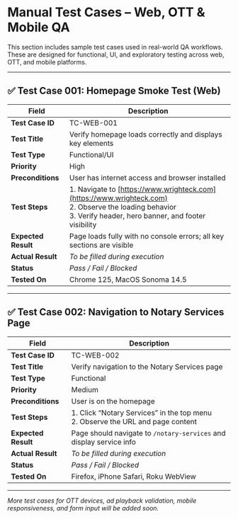 # Manual Test Cases – Web, OTT & Mobile QA

This section includes sample test cases used in real-world QA workflows. These are designed for functional, UI, and exploratory testing across web, OTT, and mobile platforms.

---

## ✅ Test Case 001: Homepage Smoke Test (Web)

| Field              | Description                                                  |
|-------------------|--------------------------------------------------------------|
| **Test Case ID**   | TC-WEB-001                                                   |
| **Test Title**     | Verify homepage loads correctly and displays key elements    |
| **Test Type**      | Functional/UI                                                |
| **Priority**       | High                                                         |
| **Preconditions**  | User has internet access and browser installed               |
| **Test Steps**     | 1. Navigate to [https://www.wrighteck.com](https://www.wrighteck.com)<br>2. Observe the loading behavior<br>3. Verify header, hero banner, and footer visibility |
| **Expected Result**| Page loads fully with no console errors; all key sections are visible |
| **Actual Result**  | _To be filled during execution_                              |
| **Status**         | _Pass / Fail / Blocked_                                      |
| **Tested On**      | Chrome 125, MacOS Sonoma 14.5                                |

---

## ✅ Test Case 002: Navigation to Notary Services Page

| Field              | Description                                                  |
|-------------------|--------------------------------------------------------------|
| **Test Case ID**   | TC-WEB-002                                                   |
| **Test Title**     | Verify navigation to the Notary Services page                |
| **Test Type**      | Functional                                                   |
| **Priority**       | Medium                                                       |
| **Preconditions**  | User is on the homepage                                      |
| **Test Steps**     | 1. Click “Notary Services” in the top menu<br>2. Observe the URL and page content |
| **Expected Result**| Page should navigate to `/notary-services` and display service info |
| **Actual Result**  | _To be filled during execution_                              |
| **Status**         | _Pass / Fail / Blocked_                                      |
| **Tested On**      | Firefox, iPhone Safari, Roku WebView                         |

---

*More test cases for OTT devices, ad playback validation, mobile responsiveness, and form input will be added soon.*
